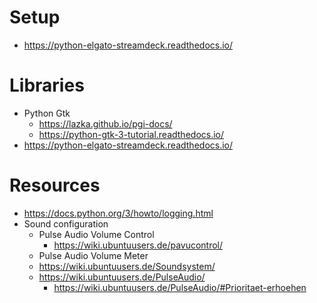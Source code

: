 Setup
=====

 - https://python-elgato-streamdeck.readthedocs.io/

Libraries
=========
 - Python Gtk
   - https://lazka.github.io/pgi-docs/
   - https://python-gtk-3-tutorial.readthedocs.io/
 - https://python-elgato-streamdeck.readthedocs.io/

Resources
=========
 - https://docs.python.org/3/howto/logging.html
 - Sound configuration
   - Pulse Audio Volume Control
     - https://wiki.ubuntuusers.de/pavucontrol/
   - Pulse Audio Volume Meter
   - https://wiki.ubuntuusers.de/Soundsystem/
   - https://wiki.ubuntuusers.de/PulseAudio/
      - https://wiki.ubuntuusers.de/PulseAudio/#Prioritaet-erhoehen
